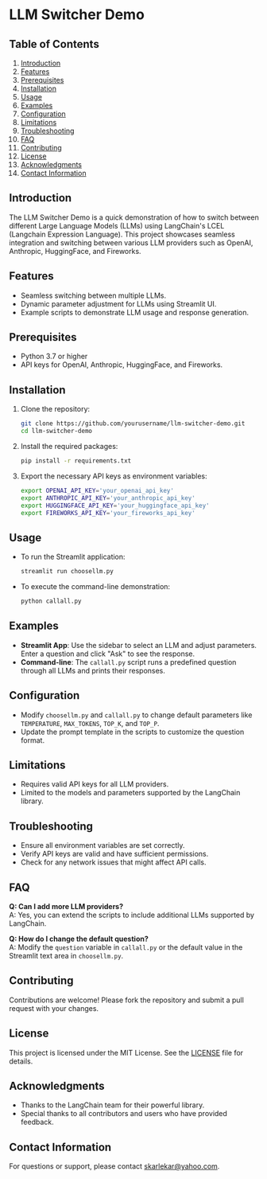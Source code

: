 # LLM Switcher Demo

## Table of Contents
1. [Introduction](#introduction)
2. [Features](#features)
3. [Prerequisites](#prerequisites)
4. [Installation](#installation)
5. [Usage](#usage)
6. [Examples](#examples)
7. [Configuration](#configuration)
8. [Limitations](#limitations)
9. [Troubleshooting](#troubleshooting)
10. [FAQ](#faq)
11. [Contributing](#contributing)
12. [License](#license)
13. [Acknowledgments](#acknowledgments)
14. [Contact Information](#contact-information)

## Introduction
The LLM Switcher Demo is a quick demonstration of how to switch between different Large Language Models (LLMs) using LangChain's LCEL (Langchain Expression Language). This project showcases seamless integration and switching between various LLM providers such as OpenAI, Anthropic, HuggingFace, and Fireworks.

## Features
- Seamless switching between multiple LLMs.
- Dynamic parameter adjustment for LLMs using Streamlit UI.
- Example scripts to demonstrate LLM usage and response generation.

## Prerequisites
- Python 3.7 or higher
- API keys for OpenAI, Anthropic, HuggingFace, and Fireworks.

## Installation
1. Clone the repository:
   ```bash
   git clone https://github.com/yourusername/llm-switcher-demo.git
   cd llm-switcher-demo
   ```

2. Install the required packages:
   ```bash
   pip install -r requirements.txt
   ```

3. Export the necessary API keys as environment variables:
   ```bash
   export OPENAI_API_KEY='your_openai_api_key'
   export ANTHROPIC_API_KEY='your_anthropic_api_key'
   export HUGGINGFACE_API_KEY='your_huggingface_api_key'
   export FIREWORKS_API_KEY='your_fireworks_api_key'
   ```

## Usage
- To run the Streamlit application:
  ```bash
  streamlit run choosellm.py
  ```

- To execute the command-line demonstration:
  ```bash
  python callall.py
  ```

## Examples
- **Streamlit App**: Use the sidebar to select an LLM and adjust parameters. Enter a question and click "Ask" to see the response.
- **Command-line**: The `callall.py` script runs a predefined question through all LLMs and prints their responses.

## Configuration
- Modify `choosellm.py` and `callall.py` to change default parameters like `TEMPERATURE`, `MAX_TOKENS`, `TOP_K`, and `TOP_P`.
- Update the prompt template in the scripts to customize the question format.

## Limitations
- Requires valid API keys for all LLM providers.
- Limited to the models and parameters supported by the LangChain library.

## Troubleshooting
- Ensure all environment variables are set correctly.
- Verify API keys are valid and have sufficient permissions.
- Check for any network issues that might affect API calls.

## FAQ
**Q: Can I add more LLM providers?**  
A: Yes, you can extend the scripts to include additional LLMs supported by LangChain.

**Q: How do I change the default question?**  
A: Modify the `question` variable in `callall.py` or the default value in the Streamlit text area in `choosellm.py`.

## Contributing
Contributions are welcome! Please fork the repository and submit a pull request with your changes.

## License
This project is licensed under the MIT License. See the [LICENSE](LICENSE) file for details.

## Acknowledgments
- Thanks to the LangChain team for their powerful library.
- Special thanks to all contributors and users who have provided feedback.

## Contact Information
For questions or support, please contact [skarlekar@yahoo.com](mailto:skarlekar@yahoo.com).